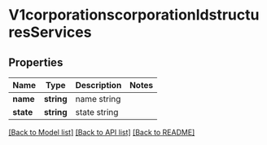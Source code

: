 # V1corporationscorporationIdstructuresServices

## Properties
Name | Type | Description | Notes
------------ | ------------- | ------------- | -------------
**name** | **string** | name string | 
**state** | **string** | state string | 

[[Back to Model list]](../README.md#documentation-for-models) [[Back to API list]](../README.md#documentation-for-api-endpoints) [[Back to README]](../README.md)


